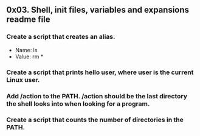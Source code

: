 ## 0x03. Shell, init files, variables and expansions readme file
### Create a script that creates an alias.
* Name: ls
* Value: rm *
### Create a script that prints hello user, where user is the current Linux user.
### Add /action to the PATH. /action should be the last directory the shell looks into when looking for a program.
### Create a script that counts the number of directories in the PATH.
